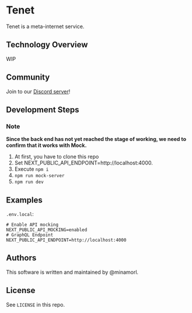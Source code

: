 # Tenet

Tenet is a meta-internet service.

## Technology Overview

WIP

## Community

Join to our [Discord server](https://discord.gg/FFbNc55Hxf)!

## Development Steps

### Note

**Since the back end has not yet reached the stage of working, we need to confirm that it works with Mock.**

1. At first, you have to clone this repo
2. Set NEXT_PUBLIC_API_ENDPOINT=http://localhost:4000.
3. Execute `npm i`
4. `npm run mock-server`
4. `npm run dev`

## Examples

`.env.local`:

```
# Enable API mocking
NEXT_PUBLIC_API_MOCKING=enabled
# GraphQL Endpoint
NEXT_PUBLIC_API_ENDPOINT=http://localhost:4000
```

## Authors

This software is written and maintained by @minamorl.

## License

See `LICENSE` in this repo.
